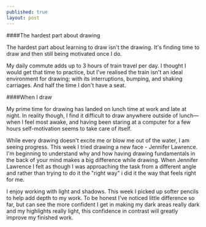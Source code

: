 ```yaml
---
published: true
layout: post
---
```


####The hardest part about drawing

The hardest part about learning to draw isn't the drawing. It's finding time to draw and then still being motivated once I do.

My daily commute adds up to 3 hours of train travel per day. I thought I would get that time to practice, but I've realised the train isn't an ideal environment for drawing; with its interruptions, bumping, and shaking carriages. And half the time I don't have a seat.

####When I draw

My prime time for drawing has landed on lunch time at work and late at night. In reality though, I find it difficult to draw anywhere outside of lunch—when I feel most awake, and having been staring at a computer for a few hours self-motivation seems to take care of itself.

While every drawing doesn't excite me or blow me out of the water, I am seeing progress. This week I tried drawing a new face - Jennifer Lawrence. I'm beginning to understand why and how having drawing fundamentals in the back of your mind makes a big difference while drawing. When Jennifer Lawrence I felt as though I was approaching the task from a different angle and rather than trying to do it the "right way" i did it the way that feels right for me.

I enjoy working with light and shadows. This week I picked up softer pencils to help add depth to my work. To be honest I've noticed little difference so far, but can see the more confident I get in making my dark areas really dark and my highlights really light, this confidence in contrast will greatly improve my finished work.

